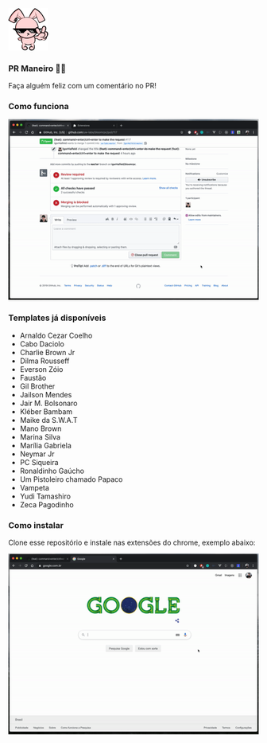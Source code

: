 <img style="" src="icon.png" width="80" />

### PR Maneiro 👍🏻

Faça alguém feliz com um comentário no PR!

### Como funciona

![demo 1](assets/demo-1.gif)

### Templates já disponíveis

- Arnaldo Cezar Coelho
- Cabo Daciolo
- Charlie Brown Jr
- Dilma Rousseff
- Everson Zóio
- Faustão
- Gil Brother
- Jailson Mendes
- Jair M. Bolsonaro
- Kléber Bambam
- Maike da S.W.A.T
- Mano Brown
- Marina Silva
- Marília Gabriela
- Neymar Jr
- PC Siqueira
- Ronaldinho Gaúcho
- Um Pistoleiro chamado Papaco
- Vampeta
- Yudi Tamashiro
- Zeca Pagodinho

### Como instalar

Clone esse repositório e instale nas extensões do chrome, exemplo abaixo:

![demo 2](assets/demo-2.gif)
